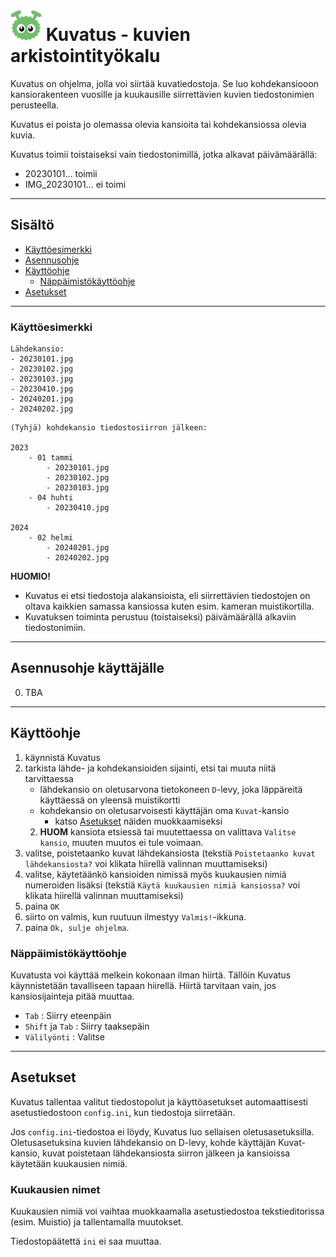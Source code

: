 # <img src="src/img/kuvatus logo.png" width="50" alt-text="kuvatus logo"> Kuvatus - kuvien arkistointityökalu
Kuvatus on ohjelma, jolla voi siirtää kuvatiedostoja.
Se luo kohdekansiooon kansiorakenteen vuosille ja kuukausille 
siirrettävien kuvien tiedostonimien perusteella.

Kuvatus ei poista jo olemassa olevia kansioita tai kohdekansiossa olevia kuvia. 

Kuvatus toimii toistaiseksi vain tiedostonimillä, jotka alkavat päivämäärällä:
- 20230101... toimii
- IMG_20230101... ei toimi

---

## Sisältö
- [Käyttöesimerkki](#Käyttöesimerkki)
- [Asennusohje](#Asennusohje)
- [Käyttöohje](#Käyttöohje)
  - [Näppäimistökäyttöohje](#Näppäimistökäyttöohje)
- [Asetukset](#Asetukset)

---

### Käyttöesimerkki


```
Lähdekansio:
- 20230101.jpg
- 20230102.jpg
- 20230103.jpg
- 20230410.jpg
- 20240201.jpg
- 20240202.jpg 
```

```
(Tyhjä) kohdekansio tiedostosiirron jälkeen:

2023
    - 01 tammi
        - 20230101.jpg
        - 20230102.jpg
        - 20230103.jpg
    - 04 huhti
        - 20230410.jpg

2024
    - 02 helmi
        - 20240201.jpg
        - 20240202.jpg 
```
**HUOMIO!** 

- Kuvatus ei etsi tiedostoja alakansioista, eli siirrettävien tiedostojen on oltava kaikkien samassa kansiossa kuten esim. kameran muistikortilla. 
- Kuvatuksen toiminta perustuu (toistaiseksi) päivämäärällä alkaviin tiedostonimiin.

---
## Asennusohje käyttäjälle
0. TBA
---

## Käyttöohje 
1. käynnistä Kuvatus
2. tarkista lähde- ja kohdekansioiden sijainti, etsi tai muuta niitä tarvittaessa
   - lähdekansio on oletusarvona tietokoneen `D`-levy, joka läppäreitä käyttäessä on yleensä muistikortti
   - kohdekansio on oletusarvoisesti käyttäjän oma `Kuvat`-kansio
     - katso [Asetukset](#Asetukset) näiden muokkaamiseksi
   2. **HUOM** kansiota etsiessä tai muutettaessa on valittava `Valitse kansio`, muuten muutos ei tule voimaan.
3. valitse, poistetaanko kuvat lähdekansiosta (tekstiä `Poistetaanko kuvat lähdekansiosta?` voi klikata hiirellä valinnan muuttamiseksi)
4. valitse, käytetäänkö kansioiden nimissä myös kuukausien nimiä numeroiden lisäksi (tekstiä `Käytä kuukausien nimiä kansiossa?` voi klikata hiirellä valinnan muuttamiseksi)
5. paina `OK`
6. siirto on valmis, kun ruutuun ilmestyy `Valmis!`-ikkuna. 
7. paina `Ok, sulje ohjelma`.

### Näppäimistökäyttöohje

Kuvatusta voi käyttää melkein kokonaan ilman hiirtä. Tällöin Kuvatus käynnistetään tavalliseen tapaan 
hiirellä. Hiirtä tarvitaan vain, jos kansiosijainteja pitää muuttaa.

- `Tab` : Siirry eteenpäin
- `Shift` ja `Tab` : Siirry taaksepäin
- `Välilyönti` : Valitse

---
## Asetukset
Kuvatus tallentaa valitut tiedostopolut ja käyttöasetukset automaattisesti asetustiedostoon `config.ini`, kun tiedostoja siirretään.

Jos `config.ini`-tiedostoa ei löydy, Kuvatus luo sellaisen oletusasetuksilla. 
Oletusasetuksina kuvien lähdekansio on D-levy, kohde käyttäjän Kuvat-kansio, 
kuvat poistetaan lähdekansiosta siirron jälkeen ja kansioissa käytetään kuukausien nimiä.


### Kuukausien nimet
Kuukausien nimiä voi vaihtaa muokkaamalla asetustiedostoa tekstieditorissa (esim. Muistio)
ja tallentamalla muutokset.

Tiedostopäätettä `ini` ei saa muuttaa.
